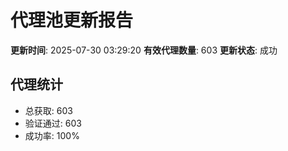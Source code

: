 # 代理池更新报告

**更新时间**: 2025-07-30 03:29:20
**有效代理数量**: 603
**更新状态**:  成功

## 代理统计
- 总获取: 603
- 验证通过: 603
- 成功率: 100%
